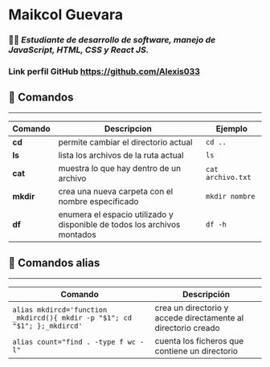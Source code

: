 # Maikcol Guevara

### 👨‍🎓 _Estudiante de desarrollo de software, manejo de JavaScript, HTML, CSS y React JS._

### Link perfil GitHub https://github.com/Alexis033

## 🔎 Comandos

---

| Comando   | Descripcion                                                              | Ejemplo           |
| --------- | ------------------------------------------------------------------------ | ----------------- |
| **cd**    | permite cambiar el directorio actual                                     | `cd ..`           |
| **ls**    | lista los archivos de la ruta actual                                     | `ls`              |
| **cat**   | muestra lo que hay dentro de un archivo                                  | `cat archivo.txt` |
| **mkdir** | crea una nueva carpeta con el nombre especificado                        | `mkdir nombre`    |
| **df**    | enumera el espacio utilizado y disponible de todos los archivos montados | `df -h`           |

## 👾 Comandos alias

---

| Comando                                                                   | Descripción                                                   |
| ------------------------------------------------------------------------- | ------------------------------------------------------------- |
| `alias mkdircd='function _mkdircd(){ mkdir -p "$1"; cd "$1"; };_mkdircd'` | crea un directorio y accede directamente al directorio creado |
| `alias count="find . -type f wc -l"`                                      | cuenta los ficheros que contiene un directorio                |
